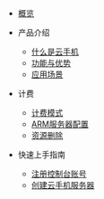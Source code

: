 * [概览](/uphone/README.md)
* 产品介绍   <!-- 以下是参考的目录模版，旨在建议产品文档应该包含的内容模块。实际章节划分可根据实际内容进行调整 -->
   * [什么是云手机](/uphone/_whatUphone.md)
   * [功能与优势](/uphone/_function.md)
   * [应用场景](/uphone/_application.md)

* 计费
   * [计费模式](/uphone/price.md#计费模式)
   * [ARM服务器配置](/uphone/price.md#ARM服务器配置)
   * [资源删除](/uphone/price.md#资源删除)

* 快速上手指南
  * [注册控制台账号](/uphone/signin.md#注册控制台账号)
  * [创建云手机服务器](/uphone/signin.md#创建云手机服务器)
   
